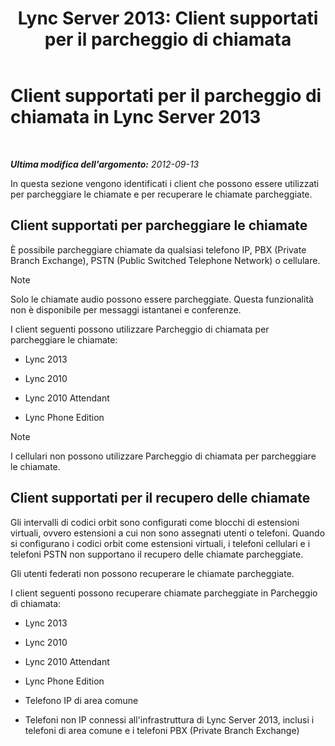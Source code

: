 ﻿---
title: 'Lync Server 2013: Client supportati per il parcheggio di chiamata'
TOCTitle: Client supportati per il parcheggio di chiamata
ms:assetid: c236d2ba-9d83-418c-9cbc-92541f115fb0
ms:mtpsurl: https://technet.microsoft.com/it-it/library/Gg412958(v=OCS.15)
ms:contentKeyID: 49301865
ms.date: 08/24/2015
mtps_version: v=OCS.15
ms.translationtype: HT
---

# Client supportati per il parcheggio di chiamata in Lync Server 2013

 

_**Ultima modifica dell'argomento:** 2012-09-13_

In questa sezione vengono identificati i client che possono essere utilizzati per parcheggiare le chiamate e per recuperare le chiamate parcheggiate.

## Client supportati per parcheggiare le chiamate

È possibile parcheggiare chiamate da qualsiasi telefono IP, PBX (Private Branch Exchange), PSTN (Public Switched Telephone Network) o cellulare.


> [!NOTE]
> Solo le chiamate audio possono essere parcheggiate. Questa funzionalità non è disponibile per messaggi istantanei e conferenze.



I client seguenti possono utilizzare Parcheggio di chiamata per parcheggiare le chiamate:

  - Lync 2013

  - Lync 2010

  - Lync 2010 Attendant

  - Lync Phone Edition


> [!NOTE]
> I cellulari non possono utilizzare Parcheggio di chiamata per parcheggiare le chiamate.



## Client supportati per il recupero delle chiamate

Gli intervalli di codici orbit sono configurati come blocchi di estensioni virtuali, ovvero estensioni a cui non sono assegnati utenti o telefoni. Quando si configurano i codici orbit come estensioni virtuali, i telefoni cellulari e i telefoni PSTN non supportano il recupero delle chiamate parcheggiate.

Gli utenti federati non possono recuperare le chiamate parcheggiate.

I client seguenti possono recuperare chiamate parcheggiate in Parcheggio di chiamata:

  - Lync 2013

  - Lync 2010

  - Lync 2010 Attendant

  - Lync Phone Edition

  - Telefono IP di area comune

  - Telefoni non IP connessi all'infrastruttura di Lync Server 2013, inclusi i telefoni di area comune e i telefoni PBX (Private Branch Exchange)

